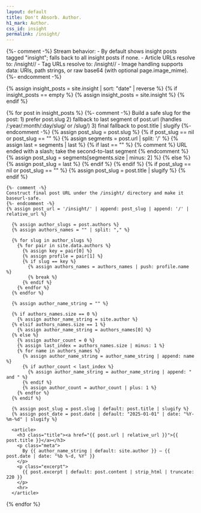 ```yaml
---
layout: default
title: Don't Absorb. Author.
h1_mark: Author.
css_id: insight
permalink: /insight/
---
```


<section id="insights-stream">
  {%- comment -%}
  Stream behavior:
  - By default shows insight posts tagged "insight"; falls back to all insight posts if none.
  - Article URLs resolve to: /insight/<slug>/
  - Tag URLs resolve to: /insight/<tag-slug>/
  - Image handling supports data: URIs, path strings, or raw base64 (with optional page.image_mime).
  {%- endcomment -%}

  {% assign insight_posts = site.insight | sort: "date" | reverse %}
  {% if insight_posts == empty %}
    {% assign insight_posts = site.insight %}
  {% endif %}

  {% for post in insight_posts %}
    {%- comment -%}
    Build a safe slug for the post:
      1) prefer post.slug
      2) fallback to last segment of post.url (handles /:year/:month/:day/slug/ or /slug/)
      3) final fallback to post.title | slugify
    {%- endcomment -%}
    {% assign post_slug = post.slug %}
    {% if post_slug == nil or post_slug == "" %}
      {% assign segments = post.url | split: '/' %}
      {% assign last = segments | last %}
      {% if last == "" %}
        {% comment %} URL ended with a slash; take the second-to-last segment {% endcomment %}
        {% assign post_slug = segments[segments.size | minus: 2] %}
      {% else %}
        {% assign post_slug = last %}
      {% endif %}
    {% endif %}
    {% if post_slug == nil or post_slug == "" %}
      {% assign post_slug = post.title | slugify %}
    {% endif %}

    {%- comment -%}
    Construct final post URL under the /insight/ directory and make it baseurl-safe.
    {%- endcomment -%}
    {% assign post_url = '/insight/' | append: post_slug | append: '/' | relative_url %}

      {% assign author_slugs = post.authors %}
      {% assign authors_names = "" | split: "," %}

      {% for slug in author_slugs %}
        {% for pair in site.data.authors %}
          {% assign key = pair[0] %}
          {% assign profile = pair[1] %}
          {% if slug == key %}
            {% assign authors_names = authors_names | push: profile.name %}
            {% break %}
          {% endif %}
        {% endfor %}
      {% endfor %}

      {% assign author_name_string = "" %}

      {% if authors_names.size == 0 %}
        {% assign author_name_string = site.author %}
      {% elsif authors_names.size == 1 %}
        {% assign author_name_string = authors_names[0] %}
      {% else %}
        {% assign author_count = 0 %}
        {% assign last_index = authors_names.size | minus: 1 %}
        {% for name in authors_names %}
          {% assign author_name_string = author_name_string | append: name %}
          {% if author_count < last_index %}
            {% assign author_name_string = author_name_string | append: " and " %}
          {% endif %}
          {% assign author_count = author_count | plus: 1 %}
        {% endfor %}
      {% endif %}
      
      {% assign post_slug = post.slug | default: post.title | slugify %}
      {% assign post_date = post.date | default: "2025-01-01" | date: "%Y-%m-%d" | slugify %}

      <article>
        <h3 class="title"><a href="{{ post.url | relative_url }}">{{ post.title }}</a></h3>
        <p class="meta">
          By {{ author_name_string | default: site.author }} — {{ post.date | date: "%b %-d, %Y" }}
        </p>
        <p class="excerpt">
          {{ post.excerpt | default: post.content | strip_html | truncate: 220 }}
        </p>
        <hr>
      </article>

  {% endfor %}
</section>
